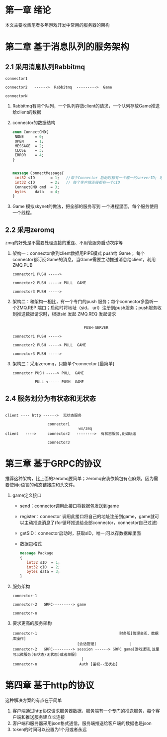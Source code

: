 # 第一章 绪论

本文主要收集笔者多年游戏开发中常用的服务器的架构





# 第二章 基于消息队列的服务架构



## 2.1 采用消息队列Rabbitmq

```
connector1

connector2   ------>  Rabbitmq  --------->  Game

connectorN
```

1. Rabbitmq有两个队列，一个队列存放client的请求，一个队列存放Game推送给client的数据

2. connector的数据结构

   ```protobuf
   enum ConnectCMD{
   	NONE	 = 0;
   	OPEN 	 = 1;
   	MESSAGE  = 2;
   	CLOSE    = 3;
   	ERROR    = 4;
   }
   
   
   message ConnectMessage{
   	int32 sID 		= 1;   //每个Connector 启动时都有一个唯一的serverID; 可以RPC某个服务获取
   	int32 cID 		= 2;   // 每个客户端连接都有一个cID
   	ConnectCMD cmd  = 3;
   	bytes 	 data   = 4;
   }
   ```

3. Game 模拟skynet的做法，把全部的服务写到 一个进程里面，每个服务使用一个线程。





## 2.2 采用zeromq

zmq的好处是不需要处理连接的重连、不用管服务启动次序等

1. 架构一：connector收到client数据用PIPE模式 push给 Game； 每个connector都订阅Game的消息，当Game需要主动推送消息给client，利用ZMQ.PUB

   ```
   connector1 PUSH ----->
   
   connector2 PUSH -----> PULL  GAME
   
   connector3 PUSH ----->
   ```

2. 架构二：和架构一相比，有一个专门的push 服务；每个connector多监听一个ZMQ.REP 端口；启动时将地址（sid， url）注册到push服务；push服务收到推送数据请求时，根据sid 发起 ZMQ.REQ 发起请求

   ```
   
                                   PUSH-SERVER
   
   connector1 PUSH ----->
   
   connector2 PUSH -----> PULL  GAME
   
   connector3 PUSH ----->
   ```

   

3. 架构三：采用zeromq，只能单个connector [最简单]

   ```shell
   connector PUSH -----> PULL  GAME
         
             PULL <----- PUSH  GAME 
   ```

   





## 2.4 服务划分为有状态和无状态

```

client ---- http ------>  无状态服务

                   connector1
                                 ws/zmq
client   ---->     connector2   -------->  有状态服务,比如玩法
               
                   connector3
```







# 第三章 基于GRPC的协议

推荐这种架构，比上面的zeromq要简单；zeromq安装依赖包有点麻烦，因为需要使用c语言的动态链接库和头文件。

1. game定义接口

   

   + send：connector调用此接口将数据包发送到game

   + register：connector 调用此接口将自己的地址注册到game，game就可以主动推送消息了(for循环推送给全部connector，connector自己过滤)

   + getSID：connector启动时，获取sID，唯一;可以存数据库里面

   + 数据包格式

     ```protobuf
     message Package
     {
     	int32 sID  = 1;
     	int32 cID  = 2;
     	bytes data = 3;
     }
     ```

2. 服务架构

   ```
   connector-1
   
   connector-2   GRPC---------> game
   
   connector-n
   ```

3. 要求更高的服务架构

   ```
   connector-1                                     财务服[管理金币、数据库操作]
                                [会话管理]               |
   connector-2   GRPC---------> session ------> GRPC game[游戏逻辑,这里可以微服务(有状态/无状态)或者单服]
                                  |
   connector-n                   Auth [鉴权--无状态]
   ```

   





# 第四章 基于http的协议

这种解决方案的有点在于简单



1. 客户端通过http协议请求服务器数据，服务端有一个专门的推送服务，每个客户端和推送服务建立长连接
2. 客户端和服务器采用json格式通信，服务端推送给客户端的数据也是json
3. token的时间可以设置为1个月或者永远